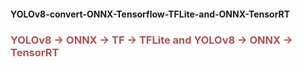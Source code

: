 #### YOLOv8-convert-ONNX-Tensorflow-TFLite-and-ONNX-TensorRT
<h3 style="color:#ac5353;"> YOLOv8 -> ONNX -> TF -> TFLite and YOLOv8 -> ONNX -> TensorRT </h3>
